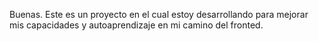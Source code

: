 Buenas. Este es un proyecto en el cual estoy desarrollando para mejorar mis capacidades y autoaprendizaje en mi camino del fronted.
